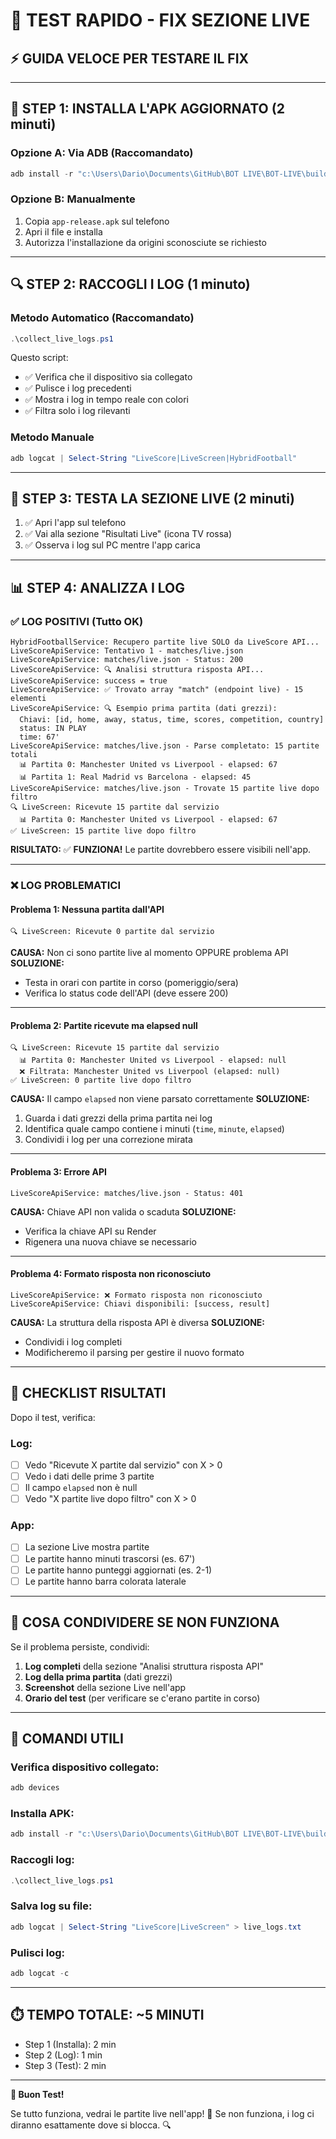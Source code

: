 # 🧪 TEST RAPIDO - FIX SEZIONE LIVE

## ⚡ **GUIDA VELOCE PER TESTARE IL FIX**

---

## 📱 **STEP 1: INSTALLA L'APK AGGIORNATO** (2 minuti)

### **Opzione A: Via ADB (Raccomandato)**
```powershell
adb install -r "c:\Users\Dario\Documents\GitHub\BOT LIVE\BOT-LIVE\build\app\outputs\flutter-apk\app-release.apk"
```

### **Opzione B: Manualmente**
1. Copia `app-release.apk` sul telefono
2. Apri il file e installa
3. Autorizza l'installazione da origini sconosciute se richiesto

---

## 🔍 **STEP 2: RACCOGLI I LOG** (1 minuto)

### **Metodo Automatico (Raccomandato)**
```powershell
.\collect_live_logs.ps1
```

Questo script:
- ✅ Verifica che il dispositivo sia collegato
- ✅ Pulisce i log precedenti
- ✅ Mostra i log in tempo reale con colori
- ✅ Filtra solo i log rilevanti

### **Metodo Manuale**
```powershell
adb logcat | Select-String "LiveScore|LiveScreen|HybridFootball"
```

---

## 🎯 **STEP 3: TESTA LA SEZIONE LIVE** (2 minuti)

1. ✅ Apri l'app sul telefono
2. ✅ Vai alla sezione "Risultati Live" (icona TV rossa)
3. ✅ Osserva i log sul PC mentre l'app carica

---

## 📊 **STEP 4: ANALIZZA I LOG**

### **✅ LOG POSITIVI (Tutto OK)**

```
HybridFootballService: Recupero partite live SOLO da LiveScore API...
LiveScoreApiService: Tentativo 1 - matches/live.json
LiveScoreApiService: matches/live.json - Status: 200
LiveScoreApiService: 🔍 Analisi struttura risposta API...
LiveScoreApiService: success = true
LiveScoreApiService: ✅ Trovato array "match" (endpoint live) - 15 elementi
LiveScoreApiService: 🔍 Esempio prima partita (dati grezzi):
  Chiavi: [id, home, away, status, time, scores, competition, country]
  status: IN PLAY
  time: 67'
LiveScoreApiService: matches/live.json - Parse completato: 15 partite totali
  📊 Partita 0: Manchester United vs Liverpool - elapsed: 67
  📊 Partita 1: Real Madrid vs Barcelona - elapsed: 45
LiveScoreApiService: matches/live.json - Trovate 15 partite live dopo filtro
🔍 LiveScreen: Ricevute 15 partite dal servizio
  📊 Partita 0: Manchester United vs Liverpool - elapsed: 67
✅ LiveScreen: 15 partite live dopo filtro
```

**RISULTATO:** ✅ **FUNZIONA!** Le partite dovrebbero essere visibili nell'app.

---

### **❌ LOG PROBLEMATICI**

#### **Problema 1: Nessuna partita dall'API**
```
🔍 LiveScreen: Ricevute 0 partite dal servizio
```

**CAUSA:** Non ci sono partite live al momento OPPURE problema API
**SOLUZIONE:** 
- Testa in orari con partite in corso (pomeriggio/sera)
- Verifica lo status code dell'API (deve essere 200)

---

#### **Problema 2: Partite ricevute ma elapsed null**
```
🔍 LiveScreen: Ricevute 15 partite dal servizio
  📊 Partita 0: Manchester United vs Liverpool - elapsed: null
  ❌ Filtrata: Manchester United vs Liverpool (elapsed: null)
✅ LiveScreen: 0 partite live dopo filtro
```

**CAUSA:** Il campo `elapsed` non viene parsato correttamente
**SOLUZIONE:** 
1. Guarda i dati grezzi della prima partita nei log
2. Identifica quale campo contiene i minuti (`time`, `minute`, `elapsed`)
3. Condividi i log per una correzione mirata

---

#### **Problema 3: Errore API**
```
LiveScoreApiService: matches/live.json - Status: 401
```

**CAUSA:** Chiave API non valida o scaduta
**SOLUZIONE:** 
- Verifica la chiave API su Render
- Rigenera una nuova chiave se necessario

---

#### **Problema 4: Formato risposta non riconosciuto**
```
LiveScoreApiService: ❌ Formato risposta non riconosciuto
LiveScoreApiService: Chiavi disponibili: [success, result]
```

**CAUSA:** La struttura della risposta API è diversa
**SOLUZIONE:** 
- Condividi i log completi
- Modificheremo il parsing per gestire il nuovo formato

---

## 🎯 **CHECKLIST RISULTATI**

Dopo il test, verifica:

### **Log:**
- [ ] Vedo "Ricevute X partite dal servizio" con X > 0
- [ ] Vedo i dati delle prime 3 partite
- [ ] Il campo `elapsed` non è null
- [ ] Vedo "X partite live dopo filtro" con X > 0

### **App:**
- [ ] La sezione Live mostra partite
- [ ] Le partite hanno minuti trascorsi (es. 67')
- [ ] Le partite hanno punteggi aggiornati (es. 2-1)
- [ ] Le partite hanno barra colorata laterale

---

## 📝 **COSA CONDIVIDERE SE NON FUNZIONA**

Se il problema persiste, condividi:

1. **Log completi** della sezione "Analisi struttura risposta API"
2. **Log della prima partita** (dati grezzi)
3. **Screenshot** della sezione Live nell'app
4. **Orario del test** (per verificare se c'erano partite in corso)

---

## 🔧 **COMANDI UTILI**

### **Verifica dispositivo collegato:**
```powershell
adb devices
```

### **Installa APK:**
```powershell
adb install -r "c:\Users\Dario\Documents\GitHub\BOT LIVE\BOT-LIVE\build\app\outputs\flutter-apk\app-release.apk"
```

### **Raccogli log:**
```powershell
.\collect_live_logs.ps1
```

### **Salva log su file:**
```powershell
adb logcat | Select-String "LiveScore|LiveScreen" > live_logs.txt
```

### **Pulisci log:**
```powershell
adb logcat -c
```

---

## ⏱️ **TEMPO TOTALE: ~5 MINUTI**

- Step 1 (Installa): 2 min
- Step 2 (Log): 1 min
- Step 3 (Test): 2 min

---

**🚀 Buon Test!**

Se tutto funziona, vedrai le partite live nell'app! 🎉
Se non funziona, i log ci diranno esattamente dove si blocca. 🔍